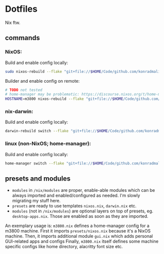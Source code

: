 # Dotfiles

Nix ftw.

## commands

### NixOS:

Build and enable config locally:

```bash
sudo nixos-rebuild --flake "git+file://$HOME/Code/github.com/konradmalik/dotfiles#$(hostname)" switch
```

Builder and enable config on remote:

```bash
# TODO not tested
# home-manager may be problematic: https://discourse.nixos.org/t/home-manager-flake-not-respecting-build-host-during-nixos-rebuild/16787
HOSTNAME=m3800 nixos-rebuild --flake "git+file://$HOME/Code/github.com/konradmalik/dotfiles#$HOSTNAME" --target-host $HOSTNAME --build-host $HOSTNAME --use-remote-sudo switch
```

### nix-darwin:

Build and enable config locally:

```bash
darwin-rebuild switch --flake "git+file://$HOME/Code/github.com/konradmalik/dotfiles#$(hostname)"
```

### linux (non-NixOS; home-manager):

Build and enable config locally:

```bash
home-manager switch --flake "git+file://$HOME/Code/github.com/konradmalik/dotfiles#$(whoami)@$(hostname)"
```

## presets and modules

- `modules` in `/nix/modules` are proper, enable-able modules which can be always imported and enabled/configured as needed. I'm slowly migrating my stuff here.
- `presets` are ready to use templates `nixos.nix`, `darwin.nix` etc.
- `modules` (not in `/nix/modules`) are optional layers on top of presets, eg. `desktop-apps.nix`. Those are enabled as soon as they are imported.

An exemplary usage is:
`m3800.nix` defines a home-manager config for a m3800 machine.
First it imports `presets/nixos.nix` because it's a NixOS machine.
Then, it imports additional module `gui.nix` which adds personal GUI-related apps and configs
Finally, `m3800.nix` itself defines some machine specific configs like home directory, alacritty font size etc.

